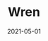 ---
path: "/work/wren"
date: "2021-05-01"
title: "Wren"
projectSummary: With high traffic drive to inner pages of the website, but a low bounce rate and low conversion rate compared to other pages, low-fi concepts for desktop were produced to demonstrate how the page can have a competitor edge.
websiteLink: https://www.wrenkitchens.com/
skillsInvolved:
  - <a href="/process/research">Research - competitor benchmarking</a>
  - <a href="/process/prototype">Prototyping</a>
  - <a href="/process/wireframes">Wireframes and UI</a>
row1title: Challenge
row1content: >
  The appliance page receives high traffic; however, the functionality and experience doesn’t drive users to convert from website visits to website enquiry. With the ultimate goal of generating appointments to the showroom, ensuring the UI improvements made were tactical to increase visibility on Google by demonstrating trust and reliability and also have a competitive edge.

row2title: Research - competitor benchmarking
row2content: >
  Before putting pen to paper, competitor benchmarking was conducted which included researching the direct competitors but also other companies in different industries. This helped to demonstrate what worked well and what didn’t, which would feed into the design of the new appliance page.
row3title: Prototyping
row3content: >
  Once the design was completed, it was uploaded onto InVision and tested with the user to highlight if there are any problems and amends needed.  

row4title: Wireframes and UI
row4content: >
  Final UI showcased:
  -	Fixed header with main CTA pulled out from main bar into its own section
  -	Fixed tabs on the side with easy access to main CTAs for example book an appointment
  -	Product video
  -	Standard product layout that users are familiar with
  -	Prominent and clean product imagery
  -	Main CTA stand out on page for example book an appointment 
  -	Cross sell and upsell
  -	Demonstration of product range
  -	Reliability and trust with reviews and showcasing product in customer homes with a social feed
  -	SEO considered throughout with social feed, video and reviews
  -	User flow considered throughout – directing users to relevant section on the website to encourage users to find out more about the brand and product range

  Please note this was a personal project

row1image: ../media/wren-prototype.png
row2image: ../media/wren-research.jpg
row3image: ../media/wren-old.png
row4image: ../media/wren-prototype.png
videoLink: ../media/wren-video.mp4
---